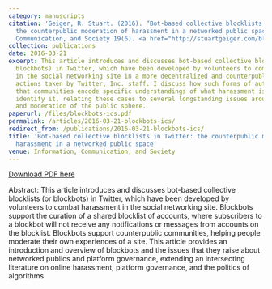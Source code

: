 ```yaml
---
category: manuscripts
citation: 'Geiger, R. Stuart. (2016). “Bot-based collective blocklists in Twitter:
  the counterpublic moderation of harassment in a networked public space.” Information,
  Communication, and Society 19(6). <a href="http://stuartgeiger.com/blockbots-ics.pdf">http://stuartgeiger.com/blockbots-ics.pdf</a>'
collection: publications
date: 2016-03-21
excerpt: This article introduces and discusses bot-based collective blocklists (or
  blockbots) in Twitter, which have been developed by volunteers to combat harassment
  in the social networking site in a more decentralized and counterpublic way than
  actions taken by Twitter, Inc. staff. I discuss how such forms of automation require
  that communities encode specific understandings of what harassment is and how to
  identify it, relating these cases to several longstanding issues around the governance
  and moderation of the public sphere.
paperurl: /files/blockbots-ics.pdf
permalink: /articles/2016-03-21-blockbots-ics/
redirect_from: /publications/2016-03-21-blockbots-ics/
title: 'Bot-based collective blocklists in Twitter: the counterpublic moderation of
  harassment in a networked public space'
venue: Information, Communication, and Society
---
```


<a href='http://stuartgeiger.com/blockbots-ics.pdf'>Download PDF here</a>

Abstract: This article introduces and discusses bot-based collective blocklists (or blockbots) in Twitter, which have been developed by volunteers to combat harassment in the social networking site. Blockbots support the curation of a shared blocklist of accounts, where subscribers to a blockbot will not receive any notifications or messages from accounts on the blocklist. Blockbots support counterpublic communities, helping people moderate their own experiences of a site. This article provides an introduction and overview of blockbots and the issues that they raise about networked publics and platform governance, extending an intersecting literature on online harassment, platform governance, and the politics of algorithms.